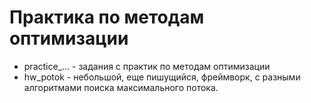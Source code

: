 # Практика по методам оптимизации

* practice_... - задания с практик по методам оптимизации 
* hw_potok - небольшой, еще пишущийся, фреймворк, с разными алгоритмами поиска максимального потока.
